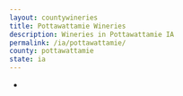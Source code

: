 ```yaml
---
layout: countywineries
title: Pottawattamie Wineries
description: Wineries in Pottawattamie IA
permalink: /ia/pottawattamie/
county: pottawattamie
state: ia
---
```

-
